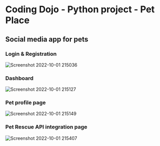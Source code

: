 # Coding Dojo - Python project - Pet Place

## Social media app for pets

### Login & Registration 
![Screenshot 2022-10-01 215036](https://user-images.githubusercontent.com/102333731/193438506-1755d95b-af1f-4d3f-a9ef-5f41fbbe05cf.png)

### Dashboard
![Screenshot 2022-10-01 215127](https://user-images.githubusercontent.com/102333731/193438519-5aafe283-d4ef-440f-93a6-cd82962d3fe5.png)

### Pet profile page
![Screenshot 2022-10-01 215149](https://user-images.githubusercontent.com/102333731/193438520-426df636-cd0c-42a5-afa8-88293c506fed.png)

### Pet Rescue API integration page
![Screenshot 2022-10-01 215407](https://user-images.githubusercontent.com/102333731/193438539-aea8ceee-3c62-4544-b18a-6321fc0e2e0c.png)

